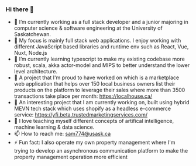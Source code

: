 ### Hi there 👋

<!--
**sadiamith/sadiamith** is a ✨ _special_ ✨ repository because its `README.md` (this file) appears on your GitHub profile.

Here are some ideas to get you started:

- 🔭 I’m currently working on ...
- 🌱 I’m currently learning ...
- 👯 I’m looking to collaborate on ...
- 🤔 I’m looking for help with ...
- 💬 Ask me about ...
- 📫 How to reach me: ...
- 😄 Pronouns: ...
- ⚡ Fun fact: ...
-->
- 🔭 I’m currently working as a full stack developer and a junior majoring in computer science & software engineering at the University of Saskatchewan. 
- 🗻 My focus is mainly full stack web applications. I enjoy working with different JavaScript based libraries and runtime env such as React, Vue, Nuxt, Node.js 
- 🌱 I’m currently learning typescript to make my existing codebase more robust, scala, akka actor-model and MIPS to better understand the lower level architecture.  
- 🦚 A project that I'm proud to have worked on which is a marketplace web application that helps over 150 local business owners list their products on the
platform to leverage their sales where more than 3500 transactions take place per month: https://localhouse.ca/
- 🛒 An interesting project that I am currently working on, built using hybrid MEVN tech stack which uses shopify as a headless e-commerce service: https://yfi.beta.trustedmarketingservices.com/
- 🏓 I love teaching myself different concepts of artifical intelligence, machine learning & data science. 
- 📫 How to reach me: sam774@usask.ca
- ⚡ Fun fact: I also operate my own property management where I'm trying to develop an asynchronous communication platform to make the property management operation more efficient
